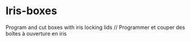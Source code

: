# Iris-boxes
 Program and cut boxes with iris locking lids // Programmer et couper des boîtes à ouverture en iris
